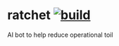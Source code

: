 # ratchet [![build](https://github.com/rajatgoel/ratchet/actions/workflows/app.yml/badge.svg?branch=main)](https://github.com/rajatgoel/ratchet/actions/workflows/app.yml)
AI bot to help reduce operational toil
